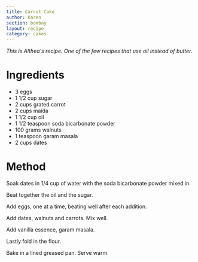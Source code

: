 ```yaml
---
title: Carrot Cake
author: Karen
section: bombay
layout: recipe
category: cakes
---
```


_This is Althea's recipe. One of the few recipes that use oil instead of butter._

# Ingredients

* 3 eggs
* 1 1/2 cup sugar
* 2 cups grated carrot
* 2 cups maida
* 1 1/2 cup oil
* 1 1/2 teaspoon soda bicarbonate powder
* 100 grams walnuts
* 1 teaspoon garam masala
* 2 cups dates

# Method

Soak dates in 1/4 cup of water with the soda bicarbonate powder mixed in.

Beat together the oil and the sugar.

Add eggs, one at a time, beating well after each addition.

Add dates, walnuts and carrots. Mix well.

Add vanilla essence, garam masala.

Lastly fold in the flour.

Bake in a lined greased pan. Serve warm.
